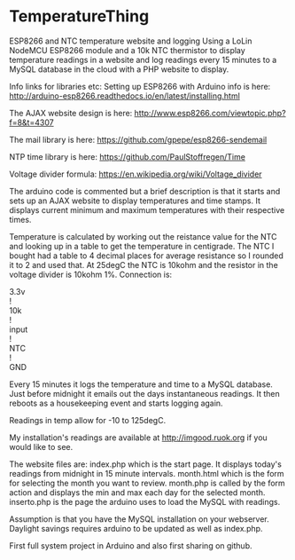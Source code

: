 # TemperatureThing
ESP8266 and NTC temperature website and logging
Using a LoLin NodeMCU ESP8266 module and a 10k NTC thermistor to display temperature readings in a website and log readings every 15 minutes to a MySQL database in the cloud with a PHP website to display.

Info links for libraries etc:
Setting up ESP8266 with Arduino info is here: http://arduino-esp8266.readthedocs.io/en/latest/installing.html

The AJAX website design is here: http://www.esp8266.com/viewtopic.php?f=8&t=4307

The mail library is here: https://github.com/gpepe/esp8266-sendemail

NTP time library is here: https://github.com/PaulStoffregen/Time

Voltage divider formula: https://en.wikipedia.org/wiki/Voltage_divider

The arduino code is commented but a brief description is that it starts and sets up an AJAX website to display temperatures and time stamps. It displays current minimum and maximum temperatures with their respective times.

Temperature is calculated by working out the reistance value for the NTC and looking up in a table to get the temperature in centigrade. The NTC I bought had a table to 4 decimal places for average resistance so I rounded it to 2 and used that.
At 25degC the NTC is 10kohm and the resistor in the voltage divider is 10kohm 1%. 
Connection is:

3.3v<br>
   !<br>
10k<br>
   !<br>
input<br>
   !<br>
NTC<br>
   !<br>
GND
              
Every 15 minutes it logs the temperature and time to a MySQL database.
Just before midnight it emails out the days instantaneous readings.
It then reboots as a housekeeping event and starts logging again.

Readings in temp allow for -10 to 125degC. 

My installation's readings are available at http://imgood.ruok.org if you would like to see.

The website files are:
index.php which is the start page. It displays today's readings from midnight in 15 minute intervals.
month.html which is the form for selecting the month you want to review.
month.php is called by the form action and displays the min and max each day for the selected month.
inserto.php is the page the arduino uses to load the MySQL with readings.

Assumption is that you have the MySQL installation on your webserver. Daylight savings requires arduino to be updated as well as index.php.

First full system project in Arduino and also first sharing on github.
